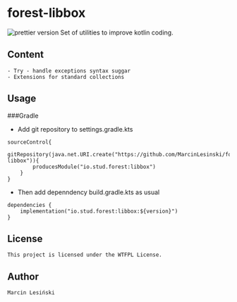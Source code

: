 # forest-libbox
![prettier version](https://img.shields.io/badge/ver-0.0.10-blue)
	Set of utilities to improve kotlin coding.
	
## Content
	- Try - handle exceptions syntax suggar
	- Extensions for standard collections
	

## Usage

###Gradle

- Add git repository to settings.gradle.kts
```
sourceControl{
    gitRepository(java.net.URI.create("https://github.com/MarcinLesinski/forest-libbox")){
        producesModule("io.stud.forest:libbox")
    }
}
```
- Then add depenndency build.gradle.kts as usual
```
dependencies {
	implementation("io.stud.forest:libbox:${version}")
}
```

## License
	This project is licensed under the WTFPL License.

## Author
	Marcin Lesiński
	